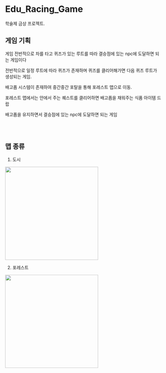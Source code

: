 # Edu_Racing_Game
학술제 금상 프로젝트.


## 게임 기획

게임 전반적으로 차를 타고 퀴즈가 있는 루트를 따라 결승점에 있는 npc에 도달하면 되는 게임이다  

전반적으로 일정 루트에 따라 퀴즈가 존재하며 퀴즈를 클리어해가면 다음 퀴즈 루트가 생성되는 게임.

배고픔 시스템이 존재하여 중간중간 포탈을 통해 포레스트 맵으로 이동.

포레스트 맵에서는 안에서 주는 퀘스트를 클리어하면 배고픔을 채워주는 식품 아이템 드랍

배고픔을 유지하면서 결승점에 있는 npc에 도달하면 되는 게임

<br><br>

## 맵 종류
1. 도시
<img src="https://github.com/akstjd31/EduQuest_Game/assets/18045821/c9cca101-1b6d-4b80-b996-6c8e26061ba3" width="300px" height="300px">

<br>

2. 포레스트
<img src="https://github.com/akstjd31/EduQuest_Game/assets/18045821/96bf39a0-8f23-4068-b425-5f0efe4dd845" width="300px" height="300px">
